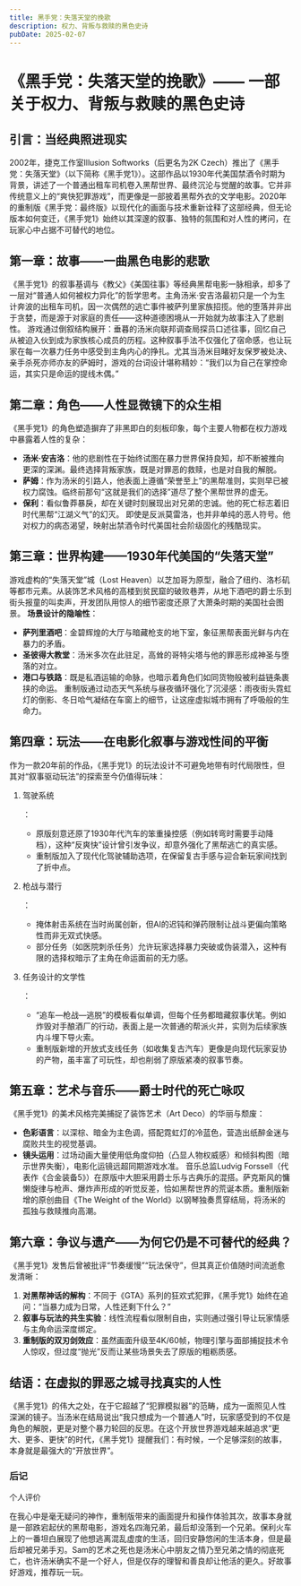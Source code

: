 ```yaml
---
title: 黑手党：失落天堂的挽歌
description: 权力、背叛与救赎的黑色史诗
pubDate: 2025-02-07
---
```


# **《黑手党：失落天堂的挽歌》—— 一部关于权力、背叛与救赎的黑色史诗**



## 引言：当经典照进现实

2002年，捷克工作室Illusion Softworks（后更名为2K Czech）推出了《黑手党：失落天堂》（以下简称《黑手党1》）。这部作品以1930年代美国禁酒令时期为背景，讲述了一个普通出租车司机卷入黑帮世界、最终沉沦与觉醒的故事。它并非传统意义上的“爽快犯罪游戏”，而更像是一部披着黑帮外衣的文学电影。2020年的重制版《黑手党：最终版》以现代化的画面与技术重新诠释了这部经典，但无论版本如何变迁，《黑手党1》始终以其深邃的叙事、独特的氛围和对人性的拷问，在玩家心中占据不可替代的地位。



## 第一章：故事——一曲黑色电影的悲歌

《黑手党1》的叙事基调与《教父》《美国往事》等经典黑帮电影一脉相承，却多了一层对“普通人如何被权力异化”的哲学思考。主角汤米·安吉洛最初只是一个为生计奔波的出租车司机，因一次偶然的逃亡事件被萨列里家族招揽。他的堕落并非出于贪婪，而是源于对家庭的责任——这种道德困境从一开始就为故事注入了悲剧性。 游戏通过倒叙结构展开：垂暮的汤米向联邦调查局探员口述往事，回忆自己从被迫入伙到成为家族核心成员的历程。这种叙事手法不仅强化了宿命感，也让玩家在每一次暴力任务中感受到主角内心的挣扎。尤其当汤米目睹好友保罗被处决、亲手杀死亦师亦友的萨姆时，游戏的台词设计堪称精妙：“我们以为自己在掌控命运，其实只是命运的提线木偶。” 



## 第二章：角色——人性显微镜下的众生相

《黑手党1》的角色塑造摒弃了非黑即白的刻板印象，每个主要人物都在权力游戏中暴露着人性的复杂：

- **汤米·安吉洛**：他的悲剧性在于始终试图在暴力世界保持良知，却不断被推向更深的深渊。最终选择背叛家族，既是对罪恶的救赎，也是对自我的解脱。
- **萨姆**：作为汤米的引路人，他表面上遵循“荣誉至上”的黑帮准则，实则早已被权力腐蚀。临终前那句“这就是我们的选择”道尽了整个黑帮世界的虚无。
- **保利**：看似鲁莽暴戾，却在关键时刻展现出对兄弟的忠诚。他的死亡标志着旧时代黑帮“江湖义气”的幻灭。
   即使是反派莫雷洛，也并非单纯的恶人符号。他对权力的病态渴望，映射出禁酒令时代美国社会阶级固化的残酷现实。



## 第三章：世界构建——1930年代美国的“失落天堂”

游戏虚构的“失落天堂”城（Lost Heaven）以芝加哥为原型，融合了纽约、洛杉矶等都市元素。从装饰艺术风格的高楼到贫民窟的破败巷弄，从地下酒吧的爵士乐到街头报童的叫卖声，开发团队用惊人的细节密度还原了大萧条时期的美国社会图景。
 **场景设计的隐喻性**：

- **萨列里酒吧**：金碧辉煌的大厅与暗藏枪支的地下室，象征黑帮表面光鲜与内在暴力的矛盾。
- **圣彼得大教堂**：汤米多次在此驻足，高耸的哥特尖塔与他的罪恶形成神圣与堕落的对立。
- **港口与铁路**：既是私酒运输的命脉，也暗示着角色们如同货物般被利益链条裹挟的命运。
   重制版通过动态天气系统与昼夜循环强化了沉浸感：雨夜街头霓虹灯的倒影、冬日哈气凝结在车窗上的细节，让这座虚拟城市拥有了呼吸般的生命力。



## 第四章：玩法——在电影化叙事与游戏性间的平衡

作为一款20年前的作品，《黑手党1》的玩法设计不可避免地带有时代局限性，但其对“叙事驱动玩法”的探索至今仍值得玩味：

1. 驾驶系统

   ：

   - 原版刻意还原了1930年代汽车的笨重操控感（例如转弯时需要手动降档），这种“反爽快”设计曾引发争议，却意外强化了黑帮逃亡的真实感。
   - 重制版加入了现代化驾驶辅助选项，在保留复古手感与迎合新玩家间找到了折中点。

2. 枪战与潜行

   ：

   - 掩体射击系统在当时尚属创新，但AI的迟钝和弹药限制让战斗更偏向策略性而非无双式快感。
   - 部分任务（如医院刺杀任务）允许玩家选择暴力突破或伪装潜入，这种有限的选择权暗示了主角在命运面前的无力感。

3. 任务设计的文学性

   ：

   - “追车—枪战—逃脱”的模板看似单调，但每个任务都暗藏叙事伏笔。例如炸毁对手酿酒厂的行动，表面上是一次普通的帮派火并，实则为后续家族内斗埋下导火索。
   - 重制版新增的开放式支线任务（如收集复古汽车）更像是向现代玩家妥协的产物，虽丰富了可玩性，却也削弱了原版紧凑的叙事节奏。



## 第五章：艺术与音乐——爵士时代的死亡咏叹

《黑手党1》的美术风格完美捕捉了装饰艺术（Art Deco）的华丽与颓废：

- **色彩语言**：以深棕、暗金为主色调，搭配霓虹灯的冷蓝色，营造出纸醉金迷与腐败共生的视觉基调。
- **镜头运用**：过场动画大量使用低角度仰拍（凸显人物权威感）和倾斜构图（暗示世界失衡），电影化运镜远超同期游戏水准。
   音乐总监Ludvig Forssell（代表作《合金装备5》）在原版中大胆采用爵士乐与古典乐的混搭。萨克斯风的慵懒旋律与枪声、爆炸声形成的听觉反差，恰如黑帮世界的荒诞本质。重制版新增的原创曲目《The Weight of the World》以钢琴独奏贯穿结局，将汤米的孤独与救赎推向高潮。



## 第六章：争议与遗产——为何它仍是不可替代的经典？



《黑手党1》发售后曾被批评“节奏缓慢”“玩法保守”，但其真正价值随时间流逝愈发清晰：

1. **对黑帮神话的解构**：不同于《GTA》系列的狂欢式犯罪，《黑手党1》始终在追问：“当暴力成为日常，人性还剩下什么？”
2. **叙事与玩法的共生实验**：线性流程看似限制自由，实则通过强引导让玩家情感与主角命运深度绑定。
3. **重制版的双刃剑效应**：虽然画面升级至4K/60帧，物理引擎与面部捕捉技术令人惊叹，但过度“抛光”反而让某些场景失去了原版的粗粝质感。



## 结语：在虚拟的罪恶之城寻找真实的人性



《黑手党1》的伟大之处，在于它超越了“犯罪模拟器”的范畴，成为一面照见人性深渊的镜子。当汤米在结局说出“我只想成为一个普通人”时，玩家感受到的不仅是角色的解脱，更是对整个暴力轮回的反思。在这个开放世界游戏越来越追求“更大、更多、更快”的时代，《黑手党1》提醒我们：有时候，一个足够深刻的故事，本身就是最强大的“开放世界”。



### **后记**

个人评价

在我心中是毫无疑问的神作，重制版带来的画面提升和操作体验其次，故事本身就是一部跌宕起伏的黑帮电影，游戏名四海兄弟，最后却没落到一个兄弟。保利火车上的一番坦白展现了他想逃离混乱虚度的生活，回归安静悠闲的生活本身，但是最后却被兄弟手刃。Sam的艺术之死也是汤米心中朋友之情乃至兄弟之情的彻底死亡，也许汤米确实不是一个好人，但是仅存的理智和善良却让他活的更久。好故事好游戏，推荐玩一玩。
